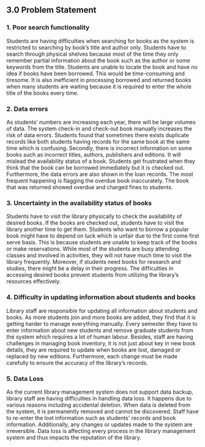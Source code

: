 ## 3.0 Problem Statement

### 1. Poor search functionality
Students are having difficulties when searching for books as the system is restricted to searching by book’s title and author only. Students have to search through physical shelves because most of the time they only remember partial information about the book such as the author or some keywords from the title. Students are unable to locate the book and have no idea if books have been borrowed. This would be time-consuming and tiresome. It is also inefficient in processing borrowed and returned books when many students are waiting because it is required to enter the whole title of the books every time.
 
### 2. Data errors
As students’ numbers are increasing each year, there will be large volumes of data. The system check-in and check-out book manually increases the risk of data errors. Students found that sometimes there exists duplicate records like both students having records for the same book at the same time which is confusing. Secondly, there is incorrect information on some books such as incorrect titles, authors, publishers and editions. It will mislead the availability status of a book. Students get frustrated when they think that the book can be borrowed immediately but it is checked out. Furthermore, the data errors are also shown in the loan records. The most frequent happening is flagging the overdue book inaccurately. The book that was returned showed overdue and charged fines to students.
 
### 3. Uncertainty in the availability status of books
Students have to visit the library physically to check the availability of desired books.     If the books are checked out, students have to visit the library another time to get them. Students who want to borrow a popular book might have to depend on luck which is unfair due to the first come first serve basis. This is because students are unable to keep track of the books or make reservations. While most of the students are busy attending classes and involved in activities, they will not have much time to visit the library frequently. Moreover, if students need books for research and studies, there might be a delay in their progress. The difficulties in accessing desired books prevent students from utilizing the library’s resources effectively.
 
### 4. Difficulty in updating information about students and books
Library staff are responsible for updating all information about students and books. As more students join and more books are added, they find that it is getting harder to manage everything manually. Every semester they have to enter information about new students and remove graduate students from the system which requires a lot of human labour. Besides, staff are having challenges in managing book inventory, it is not just about key in new book details, they are required to update when books are lost, damaged or replaced by new editions. Furthermore, each change must be made carefully to ensure the accuracy of the library’s records.
 
### 5. Data Loss
As the current library management system does not support data backup, library staff are having difficulties in handling data loss. It happens due to various reasons including accidental deletion. When data is deleted from the system, it is permanently removed and cannot be discovered. Staff have to re-enter the lost information such as students' records and book information. Additionally, any changes or updates made to the system are irreversible. Data loss is affecting every process in the library management system and thus impacts the reputation of the library.
